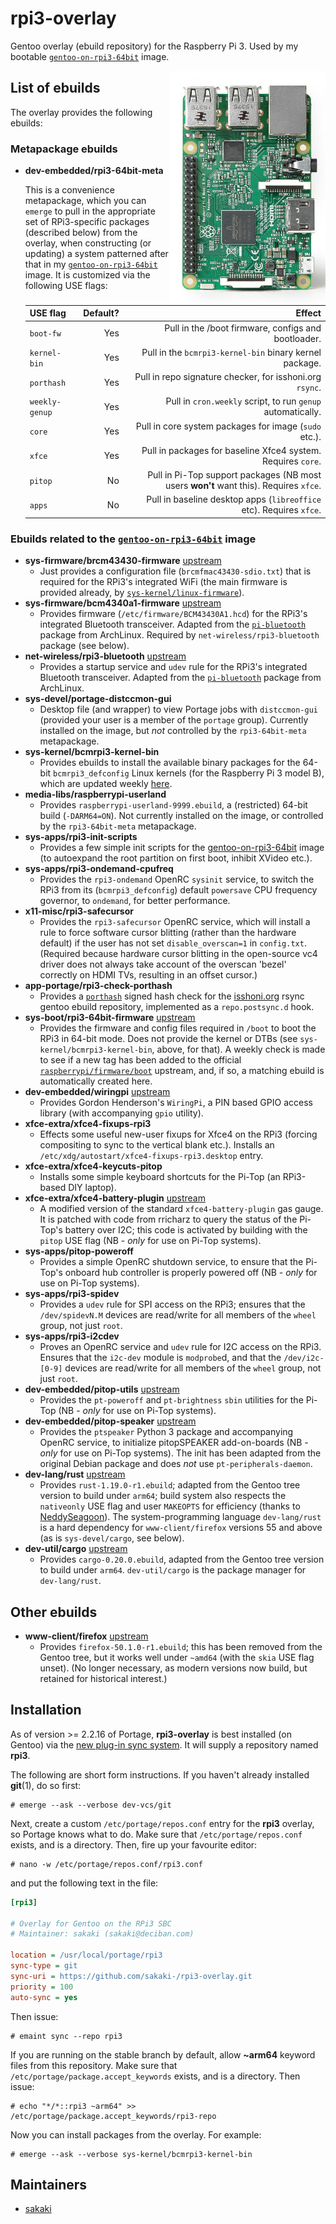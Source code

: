 # rpi3-overlay
Gentoo overlay (ebuild repository) for the Raspberry Pi 3. Used by my bootable [`gentoo-on-rpi3-64bit`](https://github.com/sakaki-/gentoo-on-rpi3-64bit) image.

<img src="https://raw.githubusercontent.com/sakaki-/resources/master/raspberrypi/pi3/Raspberry_Pi_3_B.jpg" alt="Raspberry Pi 3 B" width="250px" align="right"/>

## List of ebuilds

The overlay provides the following ebuilds:

### Metapackage ebuilds

* **dev-embedded/rpi3-64bit-meta**

   This is a convenience metapackage, which you can `emerge` to pull in the appropriate set of RPi3-specific packages (described below) from the overlay, when constructing (or updating) a system patterned after that in my [`gentoo-on-rpi3-64bit`](https://github.com/sakaki-/gentoo-on-rpi3-64bit) image. It is customized via the following USE flags:<a name="meta_use_flags"></a>
   
   | USE flag | Default? | Effect |
   | -------- | --------:| ------:|
   | `boot-fw` | Yes | Pull in the /boot firmware, configs and bootloader. |
   | `kernel-bin` | Yes | Pull in the `bcmrpi3-kernel-bin` binary kernel package. |
   | `porthash` | Yes | Pull in repo signature checker, for isshoni.org `rsync`. |
   |  `weekly-genup` | Yes | Pull in `cron.weekly` script, to run `genup` automatically. |
   |  `core` | Yes | Pull in core system packages for image (`sudo` etc.). |
   |  `xfce` | Yes | Pull in packages for baseline Xfce4 system. Requires `core`. |
   |  `pitop` | No | Pull in Pi-Top support packages (NB most users **won't** want this). Requires `xfce`. |
   |  `apps` | No | Pull in baseline desktop apps (`libreoffice` etc). Requires `xfce`. |



### Ebuilds related to the [`gentoo-on-rpi3-64bit`](https://github.com/sakaki-/gentoo-on-rpi3-64bit) image

* **sys-firmware/brcm43430-firmware** [upstream](https://github.com/RPi-Distro/firmware-nonfree)
  * Just provides a configuration file (`brcmfmac43430-sdio.txt`) that is required for the RPi3's integrated WiFi (the main firmware is provided already, by [`sys-kernel/linux-firmware`](http://packages.gentoo.org/package/sys-kernel/linux-firmware)).
* **sys-firmware/bcm4340a1-firmware** [upstream](https://aur.archlinux.org/packages/pi-bluetooth/)
  * Provides firmware (`/etc/firmware/BCM43430A1.hcd`) for the RPi3's integrated Bluetooth transceiver. Adapted from the [`pi-bluetooth`](https://aur.archlinux.org/packages/pi-bluetooth/) package from ArchLinux. Required by `net-wireless/rpi3-bluetooth` package (see below).
* **net-wireless/rpi3-bluetooth** [upstream](https://aur.archlinux.org/packages/pi-bluetooth/)
  * Provides a startup service and `udev` rule for the RPi3's integrated Bluetooth transceiver. Adapted from the [`pi-bluetooth`](https://aur.archlinux.org/packages/pi-bluetooth/) package from ArchLinux.
* **sys-devel/portage-distccmon-gui**
  * Desktop file (and wrapper) to view Portage jobs with `distccmon-gui` (provided your user is a member of the `portage` group). Currently installed on the image, but _not_ controlled by the `rpi3-64bit-meta` metapackage.
* **sys-kernel/bcmrpi3-kernel-bin**
  * Provides ebuilds to install the available binary packages for the 64-bit `bcmrpi3_defconfig` Linux kernels (for the Raspberry Pi 3 model B), which are updated weekly [here](https://github.com/sakaki-/bcmrpi3-kernel).
* **media-libs/raspberrypi-userland**
  * Provides `raspberrypi-userland-9999.ebuild`, a (restricted) 64-bit build (`-DARM64=ON`). Not currently installed on the image, or controlled by the `rpi3-64bit-meta` metapackage.
* **sys-apps/rpi3-init-scripts**
  * Provides a few simple init scripts for the [gentoo-on-rpi3-64bit](https://github.com/sakaki-/gentoo-on-rpi3-64bit) image (to autoexpand the root partition on first boot, inhibit XVideo etc.).
* **sys-apps/rpi3-ondemand-cpufreq**
  * Provides the `rpi3-ondemand` OpenRC `sysinit` service, to switch the RPi3 from its (`bcmrpi3_defconfig`) default `powersave` CPU frequency governor, to `ondemand`, for better performance.
* **x11-misc/rpi3-safecursor**
  * Provides the `rpi3-safecursor` OpenRC service, which will install a rule to force software cursor blitting (rather than the hardware default) if the user has not set `disable_overscan=1` in `config.txt`. (Required because hardware cursor blitting in the open-source vc4 driver does not always take account of the overscan 'bezel' correctly on HDMI TVs, resulting in an offset cursor.)
* **app-portage/rpi3-check-porthash**
  * Provides a [`porthash`](https://github.com/sakaki-/porthash) signed hash check for the [isshoni.org](https://isshoni.org) rsync gentoo ebuild repository, implemented as a `repo.postsync.d` hook.
* **sys-boot/rpi3-64bit-firmware** [upstream](https://github.com/raspberrypi/firmware)
  * Provides the firmware and config files required in `/boot` to boot the RPi3 in 64-bit mode. Does not provide the kernel or DTBs (see `sys-kernel/bcmrpi3-kernel-bin`, above, for that). A weekly check is made to see if a new tag has been added to the official [`raspberrypi/firmware/boot`](https://github.com/raspberrypi/firmware/tree/master/boot) upstream, and, if so, a matching ebuild is automatically created here.
* **dev-embedded/wiringpi** [upstream](http://wiringpi.com/)
  * Provides Gordon Henderson's `WiringPi`, a PIN based GPIO access library (with accompanying `gpio` utility).
* **xfce-extra/xfce4-fixups-rpi3**
  * Effects some useful new-user fixups for Xfce4 on the RPi3 (forcing compositing to sync to the vertical blank etc.). Installs an `/etc/xdg/autostart/xfce4-fixups-rpi3.desktop` entry.
* **xfce-extra/xfce4-keycuts-pitop**
  * Installs some simple keyboard shortcuts for the Pi-Top (an RPi3-based DIY laptop).
* **xfce-extra/xfce4-battery-plugin** [upstream](https://github.com/rricharz/pi-top-battery-status)
  * A modified version of the standard `xfce4-battery-plugin` gas gauge. It is patched with code from rricharz to query the status of the Pi-Top's battery over I2C; this code is activated by building with the `pitop` USE flag (NB - _only_ for use on Pi-Top systems).
* **sys-apps/pitop-poweroff**
  * Provides a simple OpenRC shutdown service, to ensure that the Pi-Top's onboard hub controller is properly powered off (NB - _only_ for use on Pi-Top systems).
* **sys-apps/rpi3-spidev**
  * Provides a `udev` rule for SPI access on the RPi3; ensures that the `/dev/spidevN.M` devices are read/write for all members of the `wheel` group, not just `root`.
* **sys-apps/rpi3-i2cdev**
  * Proves an OpenRC service and `udev` rule for I2C access on the RPi3. Ensures that the `i2c-dev` module is `modprobe`d, and that the `/dev/i2c-[0-9]` devices are read/write for all members of the `wheel` group, not just `root`.
* **dev-embedded/pitop-utils** [upstream](https://github.com/rricharz/pi-top-install)
  * Provides the `pt-poweroff` and `pt-brightness` `sbin` utilities for the Pi-Top (NB - _only_ for use on Pi-Top systems).
* **dev-embedded/pitop-speaker** [upstream](https://github.com/pi-top/pi-topSPEAKER)
  * Provides the `ptspeaker` Python 3 package and accompanying OpenRC service, to initialize pitopSPEAKER add-on-boards (NB - _only_ for use on Pi-Top systems). The init has been adapted from the original Debian package and does _not_ use `pt-peripherals-daemon`.
* **dev-lang/rust** [upstream](https://wiki.gentoo.org/wiki/Project:Rust)
  * Provides `rust-1.19.0-r1.ebuild`; adapted from the Gentoo tree version to build under `arm64`; build system also respects the `nativeonly` USE flag and user `MAKEOPTS` for efficiency (thanks to [NeddySeagoon](https://github.com/sakaki-/rpi3-overlay/commit/3abb46bcff04d9b66c8b3c50d309f199606ac0fa##commitcomment-23709642)). The system-programming language `dev-lang/rust` is a hard dependency for `www-client/firefox` versions 55 and above (as is `sys-devel/cargo`, see below).
* **dev-util/cargo** [upstream](https://wiki.gentoo.org/wiki/Project:Rust)
  * Provides `cargo-0.20.0.ebuild`, adapted from the Gentoo tree version to build under `arm64`. `dev-util/cargo` is the package manager for `dev-lang/rust`.

## Other ebuilds

* **www-client/firefox** [upstream](https://wiki.gentoo.org/wiki/Project:Mozilla)
  * Provides `firefox-50.1.0-r1.ebuild`; this has been removed from the Gentoo tree, but it works well under `~amd64` (with the `skia` USE flag unset). (No longer necessary, as modern versions now build, but retained for historical interest.)

## Installation

As of version >= 2.2.16 of Portage, **rpi3-overlay** is best installed (on Gentoo) via the [new plug-in sync system](https://wiki.gentoo.org/wiki/Project:Portage/Sync). It will supply a repository named **rpi3**.

The following are short form instructions. If you haven't already installed **git**(1), do so first:

    # emerge --ask --verbose dev-vcs/git 

Next, create a custom `/etc/portage/repos.conf` entry for the **rpi3** overlay, so Portage knows what to do. Make sure that `/etc/portage/repos.conf` exists, and is a directory. Then, fire up your favourite editor:

    # nano -w /etc/portage/repos.conf/rpi3.conf

and put the following text in the file:
```ini
[rpi3]

# Overlay for Gentoo on the RPi3 SBC
# Maintainer: sakaki (sakaki@deciban.com)

location = /usr/local/portage/rpi3
sync-type = git
sync-uri = https://github.com/sakaki-/rpi3-overlay.git
priority = 100
auto-sync = yes
```

Then issue:

    # emaint sync --repo rpi3

If you are running on the stable branch by default, allow **~arm64** keyword files from this repository. Make sure that `/etc/portage/package.accept_keywords` exists, and is a directory. Then issue:

    # echo "*/*::rpi3 ~arm64" >> /etc/portage/package.accept_keywords/rpi3-repo
    
Now you can install packages from the overlay. For example:

    # emerge --ask --verbose sys-kernel/bcmrpi3-kernel-bin

## Maintainers

* [sakaki](mailto:sakaki@deciban.com)
